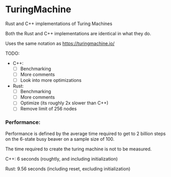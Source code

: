 # TuringMachine
Rust and C++ implementations of Turing Machines

Both the Rust and C++ implementations are identical in what they do.

Uses the same notation as https://turingmachine.io/

TODO:
- C++:
  - [ ] Benchmarking
  - [ ] More comments
  - [ ] Look into more optimizations
- Rust:
  - [ ] Benchmarking
  - [ ] More comments
  - [ ] Optimize (its roughly 2x slower than C++)
  - [ ] Remove limit of 256 nodes

### Performance:
Performance is defined by the average time required to get to 2 billion steps on the 6-state busy beaver on a sample size of 100.

The time required to create the turing machine is not to be measured.

C++: 6 seconds (roughtly, and including initialization)

Rust: 9.56 seconds (including reset, excluding initialization)

